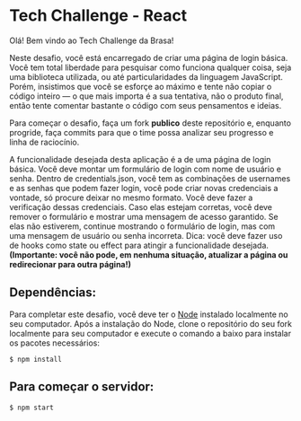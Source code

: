 # Tech Challenge - React

Olá! Bem vindo ao Tech Challenge da Brasa!

Neste desafio, você está encarregado de criar uma página de login básica.
Você tem total liberdade para pesquisar como funciona qualquer coisa, seja uma biblioteca utilizada, ou até particularidades da linguagem JavaScript. Porém, insistimos que você se esforçe ao máximo e tente não copiar o código inteiro — o que mais importa é a sua tentativa, não o produto final, então tente comentar bastante o código com seus pensamentos e ideias.

Para começar o desafio, faça um fork **publico** deste repositório e, enquanto progride, faça commits para que o time possa analizar seu progresso e linha de raciocínio.

A funcionalidade desejada desta aplicação é a de uma página de login básica. Você deve montar um formulário de login com nome de usuário e senha. Dentro de credentials.json, você tem as combinações de usernames e as senhas que podem fazer login, você pode criar novas credenciais a vontade, só procure deixar no mesmo formato. Você deve fazer a verificação dessas credenciais. Caso elas estejam corretas, você deve remover o formulário e mostrar uma mensagem de acesso garantido. Se elas não estiverem, continue mostrando o formulário de login, mas com uma mensagem de usuário ou senha incorreta. Dica: você deve fazer uso de hooks como state ou effect para atingir a funcionalidade desejada. **(Importante: você não pode, em nenhuma situação, atualizar a página ou redirecionar para outra página!)**

## Dependências:
Para completar este desafio, você deve ter o [Node](https://nodejs.org/en/download) instalado localmente no seu computador. Após a instalação do Node, clone o repositório do seu fork localmente para seu computador e execute o comando a baixo para instalar os pacotes necessários:

```
$ npm install
```

## Para começar o servidor:

```
$ npm start
```
